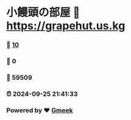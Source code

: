# 小饅頭の部屋 :link: https://grapehut.us.kg 
### :page_facing_up: [10](https://grapehut.us.kg/tag.html) 
### :speech_balloon: 0 
### :hibiscus: 59509 
### :alarm_clock: 2024-09-25 21:41:33 
### Powered by :heart: [Gmeek](https://github.com/Meekdai/Gmeek)
